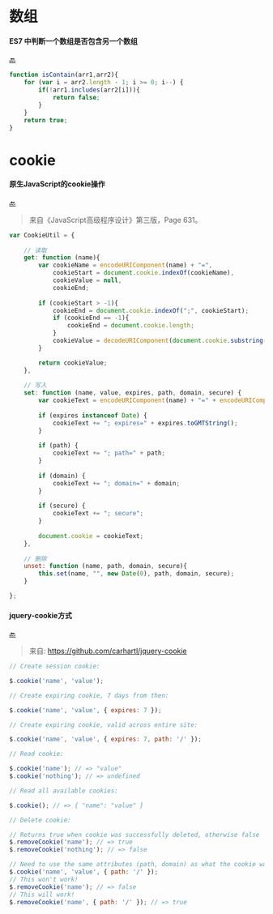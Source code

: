 # 数组

#### ES7 中判断一个数组是否包含另一个数组

[:back:](https://github.com/Victor151222/FE_Snippets/blob/master/README.md#数组)

```js
function isContain(arr1,arr2){  
    for (var i = arr2.length - 1; i >= 0; i--) {  
        if(!arr1.includes(arr2[i])){  
            return false;  
        }  
    }  
    return true;  
} 
```

# cookie

#### 原生JavaScript的cookie操作
[🔙](https://github.com/Victor151222/FE_Snippets/blob/master/README.md#cookie)

> 来自《JavaScript高级程序设计》第三版，Page 631。

```js
var CookieUtil = {
  
	// 读取
    get: function (name){
        var cookieName = encodeURIComponent(name) + "=",
            cookieStart = document.cookie.indexOf(cookieName),
            cookieValue = null,
            cookieEnd;
            
        if (cookieStart > -1){
            cookieEnd = document.cookie.indexOf(";", cookieStart);
            if (cookieEnd == -1){
                cookieEnd = document.cookie.length;
            }
            cookieValue = decodeURIComponent(document.cookie.substring(cookieStart + cookieName.length, cookieEnd));
        } 

        return cookieValue;
    },
  
    // 写入
    set: function (name, value, expires, path, domain, secure) {
        var cookieText = encodeURIComponent(name) + "=" + encodeURIComponent(value);
    
        if (expires instanceof Date) {
            cookieText += "; expires=" + expires.toGMTString();
        }
    
        if (path) {
            cookieText += "; path=" + path;
        }
    
        if (domain) {
            cookieText += "; domain=" + domain;
        }
    
        if (secure) {
            cookieText += "; secure";
        }
    
        document.cookie = cookieText;
    },
  
    // 删除
    unset: function (name, path, domain, secure){
        this.set(name, "", new Date(0), path, domain, secure);
    }

};
```

#### jquery-cookie方式
[🔙](https://github.com/Victor151222/FE_Snippets/blob/master/README.md#cookie)

> 来自:  https://github.com/carhartl/jquery-cookie

```js
// Create session cookie:

$.cookie('name', 'value');

// Create expiring cookie, 7 days from then:

$.cookie('name', 'value', { expires: 7 });

// Create expiring cookie, valid across entire site:

$.cookie('name', 'value', { expires: 7, path: '/' });

// Read cookie:

$.cookie('name'); // => "value"
$.cookie('nothing'); // => undefined

// Read all available cookies:

$.cookie(); // => { "name": "value" }

// Delete cookie:

// Returns true when cookie was successfully deleted, otherwise false
$.removeCookie('name'); // => true
$.removeCookie('nothing'); // => false

// Need to use the same attributes (path, domain) as what the cookie was written with
$.cookie('name', 'value', { path: '/' });
// This won't work!
$.removeCookie('name'); // => false
// This will work!
$.removeCookie('name', { path: '/' }); // => true
```

